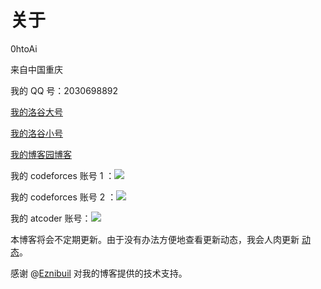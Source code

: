 # 关于

0htoAi

来自中国重庆

我的 QQ 号：2030698892

[我的洛谷大号](https://www.luogu.com.cn/user/335366)

[我的洛谷小号](https://www.luogu.com.cn/user/698273)

[我的博客园博客](https://www.cnblogs.com/0htoAi/)

我的 codeforces 账号 1 ：![](https://cfrating.baoshuo.dev/rating?username=heterochromia)

我的 codeforces 账号 2 ：![](https://cfrating.baoshuo.dev/rating?username=0htoAi)

我的 atcoder 账号：![](https://atrating.baoshuo.dev/rating?username=OhtoAi)

本博客将会不定期更新。由于没有办法方便地查看更新动态，我会人肉更新 [动态](/blog/dynamic)。

感谢 @[Eznibuil](https://www.luogu.com.cn/user/335096) 对我的博客提供的技术支持。

